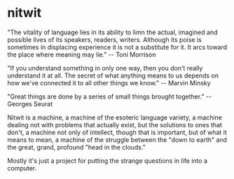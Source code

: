 # nitwit

"The vitality of language lies in its ability to limn the actual, imagined and possible lives of its speakers, readers, writers. Although its poise is sometimes in displacing experience it is not a substitute for it. It arcs toward the place where meaning may lie." -- Toni Morrison


"If you understand something in only one way, then you don't really understand it at all. The secret of what anything means to us depends on how we've connected it to all other things we know." -- Marvin Minsky


"Great things are done by a series of small things brought together." -- Georges Seurat


Nitwit is a machine, a machine of the esoteric language variety, a machine dealing not with problems that actually exist, but the solutions to ones that don't, a machine not only of intellect, though that is important, but of what it means to mean, a machine of the struggle between the "down to earth" and the great, grand, profound "head in the clouds."

Mostly it's just a project for putting the strange questions in life into a computer.
